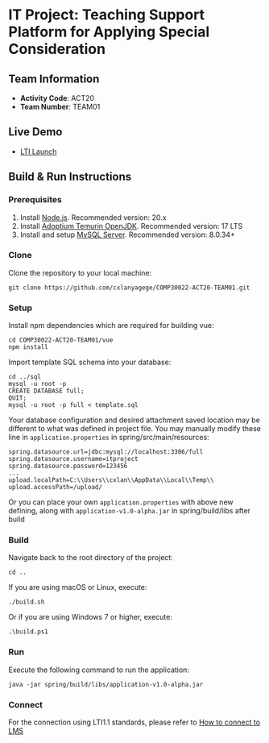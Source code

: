# IT Project: Teaching Support Platform for Applying Special Consideration

## Team Information
- **Activity Code**: ACT20
- **Team Number**: TEAM01

## Live Demo
- [LTI Launch](https://act20team01.xyz:8081/lti/launch)

## Build & Run Instructions

### Prerequisites
1. Install [Node.js](https://nodejs.org/en/download). Recommended version: 20.x
2. Install [Adoptium Temurin OpenJDK](https://adoptium.net/zh-CN/temurin/releases/). Recommended version: 17 LTS
3. Install and setup [MySQL Server](https://dev.mysql.com/downloads/mysql/). Recommended version: 8.0.34+

### Clone
Clone the repository to your local machine:

```
git clone https://github.com/cxlanyagege/COMP30022-ACT20-TEAM01.git
```

### Setup
Install npm dependencies which are required for building vue:

```
cd COMP30022-ACT20-TEAM01/vue
npm install
```

Import template SQL schema into your database:
```
cd ../sql
mysql -u root -p
CREATE DATABASE full;
QUIT;
mysql -u root -p full < template.sql
```

Your database configuration and desired attachment saved location may be different to what was defined in project file. 
You may manually modify these line in `application.properties` in spring/src/main/resources:

```
spring.datasource.url=jdbc:mysql://localhost:3306/full
spring.datasource.username=itproject
spring.datasource.password=123456
...
upload.localPath=C:\\Users\\cxlan\\AppData\\Local\\Temp\\
upload.accessPath=/upload/
```

Or you can place your own `application.properties` with above new defining, along with `application-v1.0-alpha.jar` in spring/build/libs after build

### Build
Navigate back to the root directory of the project:

```
cd ..
```

If you are using macOS or Linux, execute:

```
./build.sh
```

Or if you are using Windows 7 or higher, execute:

```
.\build.ps1
```

### Run
Execute the following command to run the application:

```
java -jar spring/build/libs/application-v1.0-alpha.jar
```

### Connect
For the connection using LTI1.1 standards, please refer to [How to connect to LMS](https://wxd.atlassian.net/wiki/spaces/~712020572c35dfb81c4ad48d0be3dc166f9960/pages/7438386/Deployment#Connect-to-LMS%3A)
